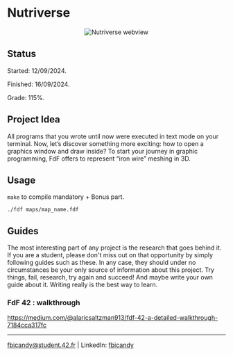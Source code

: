 # Nutriverse 

<p align="center">
    <img src="https://bicandy-new.42web.io/nutriverse/pages/images/welcomepage.png" title="Nutriverse webview"/>
</p>

## Status
Started: 12/09/2024.

Finished: 16/09/2024.

Grade: 115%.

## Project Idea
All programs that you wrote until now were executed in text mode on your terminal. Now, let’s discover something more exciting: how to open a graphics window and draw inside? To start your journey in graphic programming, FdF offers to represent “iron wire” meshing in 3D.

## Usage
``make`` to compile mandatory + Bonus part.

``./fdf maps/map_name.fdf``

## Guides
The most interesting part of any project is the research that goes behind it. If you are a student, please don't miss out on that opportunity by simply following guides such as these. In any case, they should under no circumstances be your only source of information about this project. Try things, fail, research, try again and succeed! And maybe write your own guide about it. Writing really is the best way to learn.

### FdF 42 : walkthrough

https://medium.com/@alaricsaltzman913/fdf-42-a-detailed-walkthrough-7184cca317fc


---
fbicandy@student.42.fr | LinkedIn: [fbicandy](https://www.linkedin.com/in/freddy-bicandy/)
